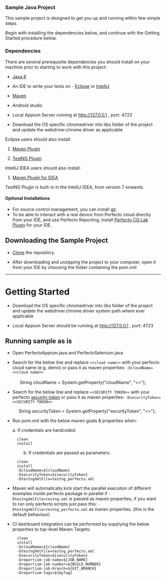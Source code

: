 ### Sample Java Project
This sample project is designed to get you up and running within few simple steps.

Begin with installing the dependencies below, and continue with the Getting Started procedure below.

### Dependencies
There are several prerequisite dependencies you should install on your machine prior to starting to work with this project:

* [Java 8](http://www.oracle.com/technetwork/java/javase/downloads/jdk8-downloads-2133151.html)

* An IDE to write your tests on - [Eclipse](http://www.eclipse.org/downloads/packages/eclipse-ide-java-developers/marsr) or [IntelliJ](https://www.jetbrains.com/idea/download/#)

* [Maven](https://maven.apache.org/)

* Android studio

* Local Appium Server running at http://127.0.0.1 ,  port: 4723

* Download the OS specific chromedriver into libs folder of the project and update the  webdriver.chrome.driver as applicable

Eclipse users should also install:

1. [Maven Plugin](http://marketplace.eclipse.org/content/m2e-connector-maven-dependency-plugin)

2. [TestNG Plugin](http://testng.org/doc/download.html)

IntelliJ IDEA users should also install:

1. [Maven Plugin for IDEA](https://plugins.jetbrains.com/plugin/1166)

TestNG Plugin is built-in in the IntelliJ IDEA, from version 7 onwards.
 
#### Optional Installations
* For source control management, you can install [git](https://git-scm.com/downloads).
* To be able to interact with a real device from Perfecto cloud directly from your IDE, and use Perfecto Reporting, install [Perfecto CQ Lab Plugin](https://www.perfectomobile.com/ni/resources/downloads/add-ins-plugins-and-extensions) for your IDE.

## Downloading the Sample Project

* [Clone](https://github.com/PerfectoMobileSA/PerfectoSampleProject.git) the repository.

* After downloading and unzipping the project to your computer, open it from your IDE by choosing the folder containing the pom.xml 

**********************
# Getting Started

* Download the OS specific chromedriver into libs folder of the project and update the webdriver.chrome.driver system path where ever applicable

* Local Appium Server should be running at http://127.0.0.1 ,  port: 4723


## Running sample as is


* Open PerfectoAppium.java and PerfectoSelenium.java</p>

* Search for the below line and replace `<<cloud name>>` with your perfecto cloud name (e.g. demo) or pass it as maven properties: `-DcloudName=<<cloud name>>`</br>  
		&nbsp;&nbsp;	&nbsp;&nbsp; String cloudName = System.getProperty("cloudName", "<<cloud name>>");
		</br>
		</p>
* Search for the below line and replace `<<SECURITY TOKEN>>` with your perfecto [security token](https://developers.perfectomobile.com/display/PD/Generate+security+tokens) or pass it as maven properties: `-DsecurityToken=<<SECURITY TOKEN>>` </br></p>
		&nbsp;&nbsp;&nbsp;&nbsp; String securityToken = System.getProperty("securityToken", "<<SECURITY TOKEN>>");
	</br></p>

* Run pom.xml with the below maven goals & properties when: </p>
   a. If credentials are hardcoded:
		
		clean
		install
		
   &nbsp;&nbsp;&nbsp;&nbsp;&nbsp;&nbsp;&nbsp;&nbsp;&nbsp;b. If credentials are passed as parameters:
		
		clean
		install
		-DcloudName=${cloudName}
		-DsecurityToken=${securityToken}
		-DtestngXmlFile=testng_perfecto.xml

* Maven will automatically kick start the parallel execution of different examples inside perfecto package in parallel if `-DtestngXmlFile=testng.xml` is passed as maven properties, if you want to run only perfecto scripts just pass this: `-DtestngXmlFile=testng_perfecto.xml` as maven properties. (this is the default behaviour) </p>

* CI dashboard integration can be performed by supplying the below properties to top-level Maven Targets:

		clean
		install
		-DcloudName=${cloudName}
		-DtestngXmlFile=testng_perfecto.xml
		-DsecurityToken=${securityToken}
		-Dreportium-job-name=${JOB_NAME} 
		-Dreportium-job-number=${BUILD_NUMBER} 
		-Dreportium-job-branch=${GIT_BRANCH} 
		-Dreportium-tags=${myTag}